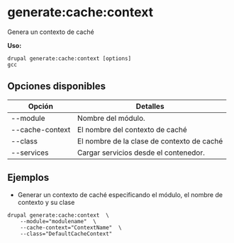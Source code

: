 # generate:cache:context
Genera un contexto de caché

**Uso:**
```
drupal generate:cache:context [options]
gcc
```

## Opciones disponibles
Opción | Detalles
-------|-------------
--module | Nombre del módulo.
--cache-context | El nombre del contexto de caché
--class | El nombre de la clase de contexto de caché
--services | Cargar servicios desde el contenedor.

## Ejemplos
* Generar un contexto de caché especificando el módulo, el nombre de contexto y su clase
```
drupal generate:cache:context  \
    --module="modulename"  \
    --cache-context="ContextName"  \
    --class="DefaultCacheContext"
```
